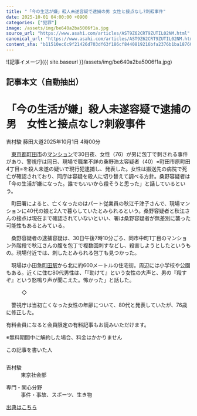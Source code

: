 ```yaml
---
title: "「今の生活が嫌」殺人未遂容疑で逮捕の男 女性と接点なし?刺殺事件"
date: 2025-10-01 04:00:00 +0900
categories: ["犯罪"]
image: /assets/img/be640a2ba5006f1a.jpg
source_url: "https://www.asahi.com/articles/AST9Z62CRT9ZUTIL02NM.html"
canonical_url: "https://www.asahi.com/articles/AST9Z62CRT9ZUTIL02NM.html"
content_sha: "b11510ec6c9f21426d703df63f186cf8440819216bfa2376b1ba187607d665c9"
---
```


![記事イメージ]({{ site.baseurl }}/assets/img/be640a2ba5006f1a.jpg)

## 記事本文（自動抽出）
<div><main role="main" id="main"><p></p><div class="y_Qv3"><h1>「今の生活が嫌」殺人未遂容疑で逮捕の男　女性と接点なし?刺殺事件</h1><p class="mhPng"><span class="H8KYB">吉村駿 藤田大道</span><span class="UDj4P"><time datetime="2025-09-30T19:00:00.000Z">2025年10月1日 4時00分</time></span></p></div><p id="gsm_above_SnsUtilityArea"></p><p x-component-name="CommentHeadline" x-component-data='{"commentCount":0,"commentators":[],"mode":"pc"}'></p><div class="nfyQp"><p>　<a href="http://www.asahi.com/area/tokyo/" title="東京都 のトピックスを開く" class="eWgMZ">東京都</a><a href="//www.asahi.com/topics/word/%E7%94%BA%E7%94%B0%E5%B8%82.html" title="町田市 のトピックスを開く" class="eWgMZ">町田市</a>の<a href="https://www.asahi.com//special/matome/mansion01/" title="マンション のトピックスを開く" class="eWgMZ">マンション</a>で30日夜、女性（76）が男に包丁で刺される事件があり、警視庁は同日、現場で職業不詳の桑野浩太容疑者（40）=町田市原町田4丁目=を殺人未遂の疑いで現行犯逮捕し、発表した。女性は搬送先の病院で死亡が確認されており、同庁は容疑を殺人に切り替えて調べる方針。桑野容疑者は「今の生活が嫌になった。誰でもいいから殺そうと思った」と話しているという。</p><p>　町田署によると、亡くなったのはパート従業員の秋江千津子さんで、現場マンションに40代の娘と2人で暮らしていたとみられるという。桑野容疑者と秋江さんの接点は現在まで確認されていないといい、署は桑野容疑者が無差別に襲った可能性もあるとみている。</p><p>　桑野容疑者の逮捕容疑は、30日午後7時10分ごろ、同市中町1丁目のマンション外階段で秋江さんの腹を包丁で複数回刺すなどし、殺害しようとしたというもの。現場付近では、刺したとみられる包丁も見つかった。</p><p>　現場は小田急<a href="//www.asahi.com/topics/word/%E7%94%BA%E7%94%B0%E9%A7%85.html" title="町田駅 のトピックスを開く" class="eWgMZ">町田駅</a>から北に約600メートルの住宅街。周辺には小学校や公園もある。近くに住む80代男性は、「『助けて』という女性の大声と、男の『殺すぞ』という怒鳴り声が聞こえた。怖かった」と話した。</p><p>　　　◇</p><p>　警視庁は当初亡くなった女性の年齢について、80代と発表していたが、76歳に修正した。</p><p id="_gtm_LastLine"></p></div><p></p><div class="NbZMW"><div class="PxAm1"><p>有料会員になると会員限定の<span>有料記事もお読みいただけます。</span></p></div><p class="eQShK">※無料期間中に解約した場合、料金はかかりません</p></div><div x-component-name="WriterProfile" x-component-data='{"writerProfile":{"writerProfileList":[{"name":"吉村駿","code":"3fd03920dc2d9180bd0e3385ad722e7ae92715097050cf6a02844d82e7e69996","department":"東京社会部","role":"","specialtyAndInterest":"事件・事故、スポーツ、生き物","isFollowed":false,"introduction":"福岡県小郡市出身。2020年に入社後は京都府、群馬県で勤務し、2024年9月から社会部警視庁担当として事件・事故を取材中です。モットーは「謙虚にひたむきに」です。","iconImageUrl":"https://profile-image.kraken.asahi.com/3fd03920dc2d9180bd0e3385ad722e7ae92715097050cf6a02844d82e7e69996","canSendFanLetter":false}],"isWriterFollowAvailableMember":false},"isFreeArea":true}'><div id="writerProfile" class="yT62y"><p class="FPrYd">この記事を書いた人</p><div class="jdPPS"><div class="zRkIz"><a href="/reporter-bio/3fd03920dc2d9180bd0e3385ad722e7ae92715097050cf6a02844d82e7e69996?iref=article_reporter_profile" class="CES5K"></a><div class="iKuvI"><figure class="BKNFc"><img src="https://profile-image.kraken.asahi.com/3fd03920dc2d9180bd0e3385ad722e7ae92715097050cf6a02844d82e7e69996" alt></figure><dl class="WptL0"><dt>吉村駿</dt><dd>東京社会部</dd></dl></div><dl class="PXedm"><dt>専門・関心分野</dt><dd>事件・事故、スポーツ、生き物</dd></dl></div></div></div></div><p x-component-name="ArticleCommentList" x-component-data='{"commentCount":0,"commentList":[],"shareUrlBase":"https://www.asahi.com/articles/AST9Z62CRT9ZUTIL02NM.html","articleId":"AST9Z62CRT9ZUTIL02NM","commentIdParam":"","equalCommentIdIndex":-1,"isAuthorized":true,"isFreePlan":false,"isPaidMember":false,"isPresent":false,"isHazard":false,"freeUrlBase":"//www.asahi.com","digitalUrlBase":"//digital.asahi.com"}'></p></main></div>

[出典はこちら](https://www.asahi.com/articles/AST9Z62CRT9ZUTIL02NM.html)
